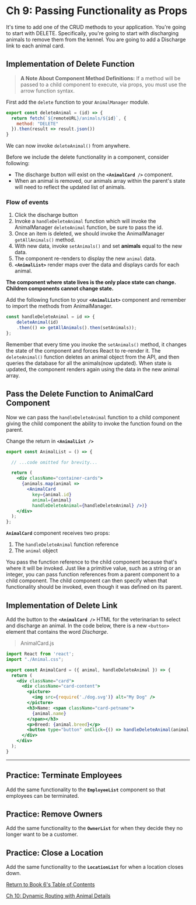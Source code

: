 # Ch 9: Passing Functionality as Props

It's time to add one of the CRUD methods to your application. You're going to start with DELETE. Specifically, you're going to start with discharging animals to remove them from the kennel. You are going to add a Discharge link to each animal card.

## Implementation of Delete Function

>**A Note About Component Method Definitions:** If a method will be passed to a child component to execute, via props, you must use the arrow function syntax.

First add the `delete` function to your `AnimalManager` module.

```js
export const deleteAnimal = (id) => {
  return fetch(`${remoteURL}/animals/${id}`, {
    method: "DELETE"
  }).then(result => result.json())
}
```

We can now invoke `deleteAnimal()` from anywhere.

Before we include the delete functionality in a component, consider following:

* The discharge button will exist on the **`<AnimalCard />`** component.
* When an animal is removed, our animals array within the parent's state will need to reflect the updated list of animals.

### Flow of events

1. Click the discharge button
1. Invoke a `handleDeleteAnimal` function which will invoke the AnimalManager `deleteAnimal` function, be sure to pass the id.
1. Once an item is deleted, we should invoke the AnimalManager `getAllAnimals()` method.
1. With new data, invoke `setAnimals()` and set **animals** equal to the new data.
1. The component re-renders to display the new `animal` data.
1. **`<AnimalList>`** render maps over the data and displays cards for each animal.

**The component where state lives is the only place state can change. Children components cannot change state.**

Add the following function to your **`<AnimalList>`** component and remember to import the methods from AnimalManager.

```js
const handleDeleteAnimal = id => {
    deleteAnimal(id)
    .then(() => getAllAnimals().then(setAnimals));
};
```

Remember that every time you invoke the `setAnimals()` method, it changes the state of the component and forces React to re-render it. The `deleteAnimal()` function deletes an animal object from the API, and then queries the database for all the animals(now updated). When state is updated, the component renders again using the data in the new animal array.


## Pass the Delete Function to AnimalCard Component

Now we can pass the `handleDeleteAnimal` function to a child component giving the child component the ability to invoke the function found on the parent.

Change the return in **`<AnimalList />`**

```jsx
export const AnimalList = () => {

  // ...code omitted for brevity...

  return (
    <div className="container-cards">
      {animals.map(animal =>
        <AnimalCard
          key={animal.id}
          animal={animal}
          handleDeleteAnimal={handleDeleteAnimal} />)}
    </div>
  );
};
```

**`AnimalCard`** component receives two props:

1. The `handleDeleteAnimal` function reference
1. The `animal` object


You pass the function reference to the child component because that's where it will be invoked. Just like a primitive value, such as a string or an integer, you can pass function references from a parent component to a child component. The child component can then specify when that functionality should be invoked, even though it was defined on its parent.

## Implementation of Delete Link

Add the button to the **`<AnimalCard />`** HTML for the veterinarian to select and discharge an animal. In the code below, there is a new `<button>` element that contains the word *Discharge*.

> AnimalCard.js

```jsx
import React from 'react';
import "./Animal.css";

export const AnimalCard = ({ animal, handleDeleteAnimal }) => {
  return (
    <div className="card">
      <div className="card-content">
        <picture>
          <img src={require('./dog.svg')} alt="My Dog" />
        </picture>
        <h3>Name: <span className="card-petname">
          {animal.name}
        </span></h3>
        <p>Breed: {animal.breed}</p>
        <button type="button" onClick={() => handleDeleteAnimal(animal.id)}>Discharge</button>
      </div>
    </div>
  );
}

```

---

## Practice: Terminate Employees

Add the same functionality to the **`EmployeeList`** component so that employees can be terminated.

## Practice: Remove Owners

Add the same functionality to the **`OwnerList`** for when they decide they no longer want to be a customer.

## Practice: Close a Location

Add the same functionality to the **`LocationList`** for when a location closes down.

[Return  to Book 6's Table of Contents](../README.md) 

[Ch 10: Dynamic Routing with Animal Details](./REACT_DYNAMIC_ROUTING.md)